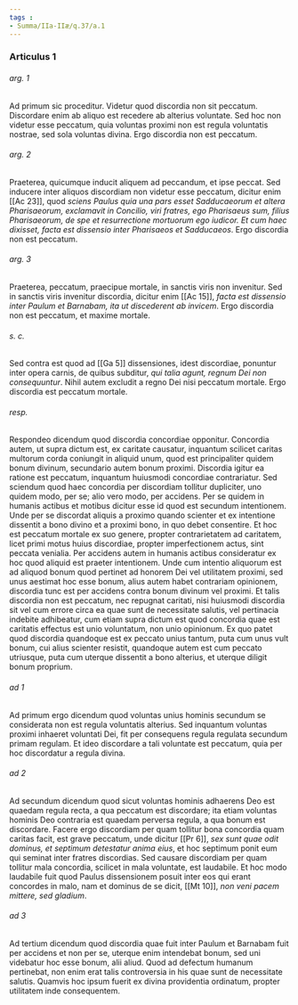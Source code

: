 ```yaml
---
tags : 
- Summa/IIa-IIæ/q.37/a.1
---
```


### Articulus 1

###### arg. 1
Ad primum sic proceditur. Videtur quod discordia non sit peccatum. Discordare enim ab aliquo est recedere ab alterius voluntate. Sed hoc non videtur esse peccatum, quia voluntas proximi non est regula voluntatis nostrae, sed sola voluntas divina. Ergo discordia non est peccatum.

###### arg. 2
Praeterea, quicumque inducit aliquem ad peccandum, et ipse peccat. Sed inducere inter aliquos discordiam non videtur esse peccatum, dicitur enim [[Ac 23]], quod *sciens Paulus quia una pars esset Sadducaeorum et altera Pharisaeorum, exclamavit in Concilio, viri fratres, ego Pharisaeus sum, filius Pharisaeorum, de spe et resurrectione mortuorum ego iudicor. Et cum haec dixisset, facta est dissensio inter Pharisaeos et Sadducaeos*. Ergo discordia non est peccatum.

###### arg. 3
Praeterea, peccatum, praecipue mortale, in sanctis viris non invenitur. Sed in sanctis viris invenitur discordia, dicitur enim [[Ac 15]], *facta est dissensio inter Paulum et Barnabam, ita ut discederent ab invicem*. Ergo discordia non est peccatum, et maxime mortale.

###### s. c.
Sed contra est quod ad [[Ga 5]] dissensiones, idest discordiae, ponuntur inter opera carnis, de quibus subditur, *qui talia agunt, regnum Dei non consequuntur*. Nihil autem excludit a regno Dei nisi peccatum mortale. Ergo discordia est peccatum mortale.

###### resp.
Respondeo dicendum quod discordia concordiae opponitur. Concordia autem, ut supra dictum est, ex caritate causatur, inquantum scilicet caritas multorum corda coniungit in aliquid unum, quod est principaliter quidem bonum divinum, secundario autem bonum proximi. Discordia igitur ea ratione est peccatum, inquantum huiusmodi concordiae contrariatur. Sed sciendum quod haec concordia per discordiam tollitur dupliciter, uno quidem modo, per se; alio vero modo, per accidens. Per se quidem in humanis actibus et motibus dicitur esse id quod est secundum intentionem. Unde per se discordat aliquis a proximo quando scienter et ex intentione dissentit a bono divino et a proximi bono, in quo debet consentire. Et hoc est peccatum mortale ex suo genere, propter contrarietatem ad caritatem, licet primi motus huius discordiae, propter imperfectionem actus, sint peccata venialia. Per accidens autem in humanis actibus consideratur ex hoc quod aliquid est praeter intentionem. Unde cum intentio aliquorum est ad aliquod bonum quod pertinet ad honorem Dei vel utilitatem proximi, sed unus aestimat hoc esse bonum, alius autem habet contrariam opinionem, discordia tunc est per accidens contra bonum divinum vel proximi. Et talis discordia non est peccatum, nec repugnat caritati, nisi huiusmodi discordia sit vel cum errore circa ea quae sunt de necessitate salutis, vel pertinacia indebite adhibeatur, cum etiam supra dictum est quod concordia quae est caritatis effectus est unio voluntatum, non unio opinionum. Ex quo patet quod discordia quandoque est ex peccato unius tantum, puta cum unus vult bonum, cui alius scienter resistit, quandoque autem est cum peccato utriusque, puta cum uterque dissentit a bono alterius, et uterque diligit bonum proprium.

###### ad 1
Ad primum ergo dicendum quod voluntas unius hominis secundum se considerata non est regula voluntatis alterius. Sed inquantum voluntas proximi inhaeret voluntati Dei, fit per consequens regula regulata secundum primam regulam. Et ideo discordare a tali voluntate est peccatum, quia per hoc discordatur a regula divina.

###### ad 2
Ad secundum dicendum quod sicut voluntas hominis adhaerens Deo est quaedam regula recta, a qua peccatum est discordare; ita etiam voluntas hominis Deo contraria est quaedam perversa regula, a qua bonum est discordare. Facere ergo discordiam per quam tollitur bona concordia quam caritas facit, est grave peccatum, unde dicitur [[Pr 6]], *sex sunt quae odit dominus, et septimum detestatur anima eius*, et hoc septimum ponit eum qui seminat inter fratres discordias. Sed causare discordiam per quam tollitur mala concordia, scilicet in mala voluntate, est laudabile. Et hoc modo laudabile fuit quod Paulus dissensionem posuit inter eos qui erant concordes in malo, nam et dominus de se dicit, [[Mt 10]], *non veni pacem mittere, sed gladium*.

###### ad 3
Ad tertium dicendum quod discordia quae fuit inter Paulum et Barnabam fuit per accidens et non per se, uterque enim intendebat bonum, sed uni videbatur hoc esse bonum, alii aliud. Quod ad defectum humanum pertinebat, non enim erat talis controversia in his quae sunt de necessitate salutis. Quamvis hoc ipsum fuerit ex divina providentia ordinatum, propter utilitatem inde consequentem.

